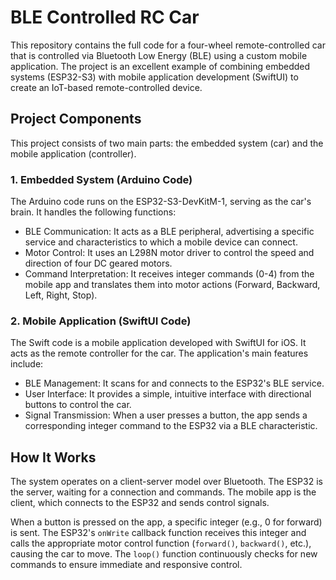 # BLE Controlled RC Car
This repository contains the full code for a four-wheel remote-controlled car that is controlled via Bluetooth Low Energy (BLE) using a custom mobile application. The project is an excellent example of combining embedded systems (ESP32-S3) with mobile application development (SwiftUI) to create an IoT-based remote-controlled device.

## Project Components
This project consists of two main parts: the embedded system (car) and the mobile application (controller).

### 1. Embedded System (Arduino Code)
The Arduino code runs on the ESP32-S3-DevKitM-1, serving as the car's brain. It handles the following functions:
- BLE Communication: It acts as a BLE peripheral, advertising a specific service and characteristics to which a mobile device can connect.
- Motor Control: It uses an L298N motor driver to control the speed and direction of four DC geared motors.
- Command Interpretation: It receives integer commands (0-4) from the mobile app and translates them into motor actions (Forward, Backward, Left, Right, Stop).

### 2. Mobile Application (SwiftUI Code)
The Swift code is a mobile application developed with SwiftUI for iOS. It acts as the remote controller for the car. The application's main features include:
- BLE Management: It scans for and connects to the ESP32's BLE service.
- User Interface: It provides a simple, intuitive interface with directional buttons to control the car.
- Signal Transmission: When a user presses a button, the app sends a corresponding integer command to the ESP32 via a BLE characteristic.

## How It Works
The system operates on a client-server model over Bluetooth. The ESP32 is the server, waiting for a connection and commands. The mobile app is the client, which connects to the ESP32 and sends control signals.

When a button is pressed on the app, a specific integer (e.g., 0 for forward) is sent. The ESP32's `onWrite` callback function receives this integer and calls the appropriate motor control function (`forward()`, `backward()`, etc.), causing the car to move. The `loop()` function continuously checks for new commands to ensure immediate and responsive control.
